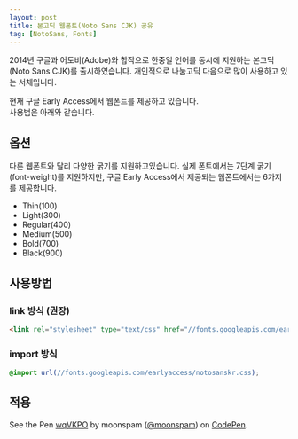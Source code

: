 ```yaml
---
layout: post
title: 본고딕 웹폰트(Noto Sans CJK) 공유
tag: [NotoSans, Fonts]
---
```


2014년 구글과 어도비(Adobe)와 합작으로 한중일 언어를 동시에 지원하는 본고딕(Noto Sans CJK)를 출시하였습니다. 개인적으로 나눔고딕 다음으로 많이 사용하고 있는 서체입니다.

현재 구글 Early Access에서 웹폰트를 제공하고 있습니다.  
사용법은 아래와 같습니다.

## 옵션
다른 웹폰트와 달리 다양한 굵기를 지원하고있습니다. 실제 폰트에서는 7단계 굵기(font-weight)를 지원하지만, 구글 Early Access에서 제공되는 웹폰트에서는 6가지를 제공합니다.

- Thin(100)
- Light(300)
- Regular(400)
- Medium(500)
- Bold(700)
- Black(900)

## 사용방법

### link 방식 (권장)

``` html
<link rel="stylesheet" type="text/css" href="//fonts.googleapis.com/earlyaccess/notosanskr.css">
```

### import 방식

``` css
@import url(//fonts.googleapis.com/earlyaccess/notosanskr.css);
```

## 적용

<p data-height="350" data-theme-id="dark" data-slug-hash="wqVKPO" data-default-tab="result" data-user="moonspam" data-embed-version="2" data-pen-title="wqVKPO" class="codepen">See the Pen <a href="https://codepen.io/moonspam/pen/wqVKPO/">wqVKPO</a> by moonspam (<a href="https://codepen.io/moonspam">@moonspam</a>) on <a href="https://codepen.io">CodePen</a>.</p>
<script async="async" src="//codepen.io/assets/embed/ei.js"></script>
